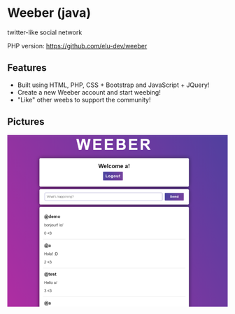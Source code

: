 # Weeber (java)
twitter-like social network

PHP version: https://github.com/elu-dev/weeber

## Features
* Built using HTML, PHP, CSS + Bootstrap and JavaScript + JQuery!
* Create a new Weeber account and start weebing!
* "Like" other weebs to support the community!

## Pictures
![pic](assets/pic.png)